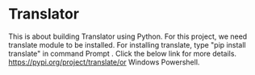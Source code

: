 # Translator
This is about building Translator using Python. For this project, we need translate module to be installed. For installing translate, type "pip install translate" in command Prompt . Click the below link for more details. https://pypi.org/project/translate/or Windows Powershell.
